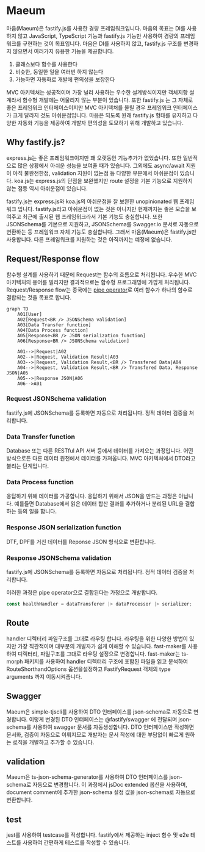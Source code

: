 # Maeum

마음(Maeum)은 fastify.js를 사용한 경량 프레임워크입니다. 마음의 목표는 DI를 사용하지 않고 JavaScript, TypeScript 기능과 fastify.js 기능만 사용하여 경량의 프레임워크를 구현하는 것이 목표입니다. 마음은 DI를 사용하지 않고, fastify.js 구조를 변경하지 않으면서 여러가지 유용한 기능을 제공합니다.

1. 클래스보다 함수를 사용한다
1. 비슷한, 동일한 일을 여러번 하지 않는다
1. 가능하면 자동화로 개발에 편의성을 보장한다

MVC 아키텍처는 성공적이며 가장 널리 사용하는 우수한 설계방식이지만 객체지향 설계라서 함수형 개발에는 어울리지 않는 부분이 있습니다. 또한 fastify.js 는 그 자체로 좋은 프레임워크 인터페이스이지만 MVC 아키텍처를 올릴 경우 프레임워크 인터페이스가 크게 달라지 것도 아쉬운점입니다. 마음은 되도록 원래 fastify.js 형태를 유지하고 다양한 자동화 기능을 제공하여 개발자 편의성을 도모하기 위해 개발하고 있습니다.

## Why fastify.js?

express.js는 좋은 프레임워크이지만 꽤 오랫동안 기능추가가 없었습니다. 또한 일반적으로 많은 상황에서 아쉬운 성능을 보여줄 때가 있습니다. 그외에도 async/await 지원이 아직 불완전한점, validation 지원이 없는점 등 다양한 부분에서 아쉬운점이 있습니다. koa.js는 express.js의 단점을 보완했지만 route 설정을 기본 기능으로 지원하지 않는 점등 역시 아쉬운점이 있습니다.

fastify.js는 express.js와 koa.js의 아쉬운점을 잘 보완한 unopinionated 웹 프레임워크 입니다. fastify.js라고 아쉬운점이 없는 것은 아니지만 현재까지는 좋은 모습을 보여주고 최근에 출시된 웹 프레임워크라서 기본 기능도 충실합니다. 또한 JSONSchema를 기본으로 지원하고, JSONSchema를 Swagger.io 문서로 자동으로 변환하는 등 프레임워크 자체 기능도 충실합니다. 그래서 마음(Maeum)은 fastify.js만 사용합니다. 다른 프레임워크를 지원하는 것은 아직까지는 예정에 없습니다.

## Request/Response flow

함수형 설계를 사용하기 때문에 Request는 함수의 흐름으로 처리됩니다. 우수한 MVC 아키텍처의 용어를 빌리지만 결과적으로는 함수형 프로그래밍에 가깝게 처리됩니다. Request/Response flow는 종국에는 [pipe operator](https://github.com/tc39/proposal-pipeline-operator)로 여러 함수가 하나의 함수로 결합되는 것을 목표로 합니다.

```mermaid
graph TD
    A01[User]
    A02[Request<BR /> JSONSchema validation]
    A03[Data Transfer function]
    A04[Data Process function]
    A05[Response<BR /> JSON serialization function]
    A06[Response<BR /> JSONSchema validation]

    A01-->|Request|A02
    A02-->|Request, Validation Result|A03
    A03-->|Request, Validation Result,<BR /> Transfered Data|A04
    A04-->|Request, Validation Result,<BR /> Transfered Data, Response JSON|A05
    A05-->|Response JSON|A06
    A06-->A01
```

### Request JSONSchema validation

fastify.js에 JSONSchema를 등록하면 자동으로 처리됩니다. 정적 데이터 검증을 처리합니다.

### Data Transfer function

Database 또는 다른 RESTful API 서버 등에서 데이터를 가져오는 과정입니다. 어떤 방식으로든 다른 데이터 원천에서 데이터를 가져옵니다. MVC 아키텍처에서 DTO라고 불리는 단계입니다.

### Data Process function

응답하기 위해 데이터를 가공합니다. 응답하기 위해서 JSON을 만드는 과정은 아닙니다. 예를들면 Database에서 읽은 데이터 합산 결과를 추가하거나 분리된 URL을 결합하는 등의 일을 합니다.

### Response JSON serialization function

DTF, DPF를 거친 데이터를 Reponse JSON 형식으로 변환합니다.

### Response JSONSchema validation

fastify.js에 JSONSchema를 등록하면 자동으로 처리됩니다. 정적 데이터 검증을 처리합니다.

이러한 과정은 pipe operator으로 결합된다는 가정으로 개발합니다.

```ts
const healthHandler = dataTransferer |> dataProcessor |> serializer;
```

## Route

handler 디렉터리 파일구조를 그대로 라우팅 합니다. 라우팅을 위한 다양한 방법이 있지만 가장 직관적이며 대부분의 개발자가 쉽게 이해할 수 있습니다. fast-maker를 사용하여 디렉터리, 파일구조를 그대로 라우팅 설정으로 변경합니다. fast-maker는 ts-morph 패키지를 사용하여 handler 디렉터리 구조에 포함된 파일을 읽고 분석하여 RouteShorthandOptions 옵션을설정하고 FastifyRequest 객체의 type arguments 까지 이동시켜줍니다.

## Swagger

Maeum은 simple-tjscli를 사용하여 DTO 인터페이스를 json-schema로 자동으로 변경합니다. 이렇게 변경된 DTO 인터페이스는 @fastify/swagger 에 전달되며 json-schema를 사용하여 swagger 문서를 자동생성합니다. DTO 인터페이스만 작성하면 문서화, 검증이 자동으로 이뤄지므로 개발자는 문서 작성에 대한 부담없이 빠르게 원하는 로직을 개발하고 추가할 수 있습니다.

## validation

Maeum은 ts-json-schema-generator를 사용하여 DTO 인터페이스를 json-schema로 자동으로 변경합니다. 이 과정에서 jsDoc extended 옵션을 사용하며, document comment에 추가한 json-schema 설정 값을 json-schema로 자동으로 변환합니다.

## test

jest를 사용하여 testcase를 작성합니다. fastify에서 제공하는 inject 함수 및 e2e 테스트를 사용하여 간편하게 테스트를 작성할 수 있습니다.
